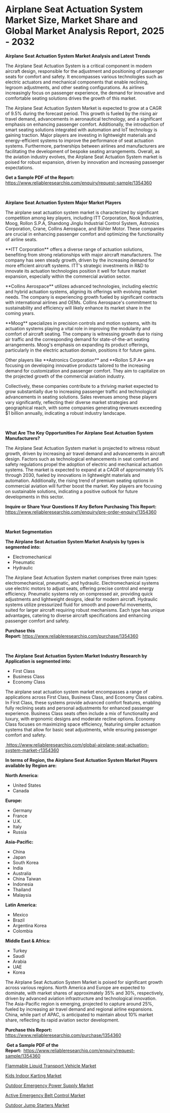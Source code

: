 <p><h1>Airplane Seat Actuation System Market Size, Market Share and Global Market Analysis Report, 2025 - 2032</h1></p><p><strong>Airplane Seat Actuation System Market Analysis and Latest Trends</strong></p>
<p><p>The Airplane Seat Actuation System is a critical component in modern aircraft design, responsible for the adjustment and positioning of passenger seats for comfort and safety. It encompasses various technologies such as electric actuators and mechanical components that enable reclining, legroom adjustments, and other seating configurations. As airlines increasingly focus on passenger experience, the demand for innovative and comfortable seating solutions drives the growth of this market.</p><p>The Airplane Seat Actuation System Market is expected to grow at a CAGR of 9.5% during the forecast period. This growth is fueled by the rising air travel demand, advancements in aeronautical technology, and a significant emphasis on enhancing passenger comfort. Additionally, the introduction of smart seating solutions integrated with automation and IoT technology is gaining traction. Major players are investing in lightweight materials and energy-efficient systems to improve the performance of seat actuation systems. Furthermore, partnerships between airlines and manufacturers are facilitating the development of bespoke seating arrangements. Overall, as the aviation industry evolves, the Airplane Seat Actuation System market is poised for robust expansion, driven by innovation and increasing passenger expectations.</p></p>
<p><strong>Get a Sample PDF of the Report:&nbsp;</strong> <a href="https://www.reliableresearchiq.com/enquiry/request-sample/1354360?utm_campaign=1842&utm_medium=2&utm_source=Github&utm_content=ia&utm_term=31032025&utm_id=airplane-seat-actuation-system">https://www.reliableresearchiq.com/enquiry/request-sample/1354360</a></p>
<p>&nbsp;</p>
<p><strong>Airplane Seat Actuation System Major Market Players</strong></p>
<p><p>The airplane seat actuation system market is characterized by significant competition among key players, including ITT Corporation, Nook Industries, Moog, Rollon S.P.A, Shandong Jinglu Industrial Control System, Astronics Corporation, Crane, Collins Aerospace, and Bühler Motor. These companies are crucial in enhancing passenger comfort and optimizing the functionality of airline seats.</p><p>**ITT Corporation** offers a diverse range of actuation solutions, benefiting from strong relationships with major aircraft manufacturers. The company has seen steady growth, driven by the increasing demand for more efficient aircraft systems. ITT's strategic investments in R&D to innovate its actuation technologies position it well for future market expansion, especially within the commercial aviation sector.</p><p>**Collins Aerospace** utilizes advanced technologies, including electric and hybrid actuation systems, aligning its offerings with evolving market needs. The company is experiencing growth fueled by significant contracts with international airlines and OEMs. Collins Aerospace's commitment to sustainability and efficiency will likely enhance its market share in the coming years.</p><p>**Moog** specializes in precision controls and motion systems, with its actuation systems playing a vital role in improving the modularity and comfort of aircraft seating. The company is witnessing growth due to rising air traffic and the corresponding demand for state-of-the-art seating arrangements. Moog's emphasis on expanding its product offerings, particularly in the electric actuation domain, positions it for future gains.</p><p>Other players like **Astronics Corporation** and **Rollon S.P.A** are focusing on developing innovative products tailored to the increasing demand for customization and passenger comfort. They aim to capitalize on the projected growth of the commercial aviation industry.</p><p>Collectively, these companies contribute to a thriving market expected to grow substantially due to increasing passenger traffic and technological advancements in seating solutions. Sales revenues among these players vary significantly, reflecting their diverse market strategies and geographical reach, with some companies generating revenues exceeding $1 billion annually, indicating a robust industry landscape.</p></p>
<p>&nbsp;</p>
<p><strong>What Are The Key Opportunities For Airplane Seat Actuation System Manufacturers?</strong></p>
<p><p>The Airplane Seat Actuation System market is projected to witness robust growth, driven by increasing air travel demand and advancements in aircraft design. Factors such as technological enhancements in seat comfort and safety regulations propel the adoption of electric and mechanical actuation systems. The market is expected to expand at a CAGR of approximately 5% through 2030, fueled by innovations in lightweight materials and automation. Additionally, the rising trend of premium seating options in commercial aviation will further boost the market. Key players are focusing on sustainable solutions, indicating a positive outlook for future developments in this sector.</p></p>
<p><strong>Inquire or Share Your Questions If Any Before Purchasing This Report:</strong> <a href="https://www.reliableresearchiq.com/enquiry/pre-order-enquiry/1354360?utm_campaign=1842&utm_medium=2&utm_source=Github&utm_content=ia&utm_term=31032025&utm_id=airplane-seat-actuation-system">https://www.reliableresearchiq.com/enquiry/pre-order-enquiry/1354360</a></p>
<p>&nbsp;</p>
<p><strong>Market Segmentation</strong></p>
<p><strong>The Airplane Seat Actuation System Market Analysis by types is segmented into:</strong></p>
<p><ul><li>Electromechanical</li><li>Pneumatic</li><li>Hydraulic</li></ul></p>
<p><p>The Airplane Seat Actuation System market comprises three main types: electromechanical, pneumatic, and hydraulic. Electromechanical systems use electric motors to adjust seats, offering precise control and energy efficiency. Pneumatic systems rely on compressed air, providing quick adjustments and lightweight designs, ideal for modern aircraft. Hydraulic systems utilize pressurized fluid for smooth and powerful movements, suited for larger aircraft requiring robust mechanisms. Each type has unique advantages, catering to diverse aircraft specifications and enhancing passenger comfort and safety.</p></p>
<p><strong>Purchase this Report:&nbsp;</strong><a href="https://www.reliableresearchiq.com/purchase/1354360?utm_campaign=1842&utm_medium=2&utm_source=Github&utm_content=ia&utm_term=31032025&utm_id=airplane-seat-actuation-system">https://www.reliableresearchiq.com/purchase/1354360</a></p>
<p>&nbsp;</p>
<p><strong>The Airplane Seat Actuation System Market Industry Research by Application is segmented into:</strong></p>
<p><ul><li>First Class</li><li>Business Class</li><li>Economy Class</li></ul></p>
<p><p>The airplane seat actuation system market encompasses a range of applications across First Class, Business Class, and Economy Class cabins. In First Class, these systems provide advanced comfort features, enabling fully reclining seats and personal adjustments for enhanced passenger experience. Business Class seats often include a mix of functionality and luxury, with ergonomic designs and moderate recline options. Economy Class focuses on maximizing space efficiency, featuring simpler actuation systems that allow for basic seat adjustments, while ensuring passenger comfort and safety.</p></p>
<p><a href="https://www.reliableresearchiq.com/global-airplane-seat-actuation-system-market-r1354360?utm_campaign=1842&utm_medium=2&utm_source=Github&utm_content=ia&utm_term=31032025&utm_id=airplane-seat-actuation-system">&nbsp;https://www.reliableresearchiq.com/global-airplane-seat-actuation-system-market-r1354360</a></p>
<p><strong>In terms of Region, the Airplane Seat Actuation System Market Players available by Region are:</strong></p>
<p>
    <p> <strong> North America: </strong>
        <ul>
            <li>United States</li>
            <li>Canada</li>
        </ul>
        </p> 
    <p> <strong> Europe: </strong>
        <ul>
            <li>Germany</li>
            <li>France</li>
            <li>U.K.</li>
            <li>Italy</li>
            <li>Russia</li>
        </ul>
        </p> 
    <p> <strong> Asia-Pacific: </strong>
        <ul>
            <li>China</li>
            <li>Japan</li>
            <li>South Korea</li>
            <li>India</li>
            <li>Australia</li>
            <li>China Taiwan</li>
            <li>Indonesia</li>
            <li>Thailand</li>
            <li>Malaysia</li>
        </ul>
        </p> 
    <p> <strong> Latin America: </strong>
        <ul>
            <li>Mexico</li>
            <li>Brazil</li>
            <li>Argentina Korea</li>
            <li>Colombia</li>
        </ul>
        </p> 
    <p> <strong> Middle East & Africa: </strong>
        <ul>
            <li>Turkey</li>
            <li>Saudi</li>
            <li>Arabia</li>
            <li>UAE</li>
            <li>Korea</li>
        </ul>
    </p>
    </p>
<p><p>The Airplane Seat Actuation System Market is poised for significant growth across various regions. North America and Europe are expected to dominate, with market shares of approximately 35% and 30%, respectively, driven by advanced aviation infrastructure and technological innovation. The Asia-Pacific region is emerging, projected to capture around 25%, fueled by increasing air travel demand and regional airline expansions. China, while part of APAC, is anticipated to maintain about 10% market share, reflecting its rapid aviation sector development.</p></p>
<p><strong>Purchase this Report: </strong><a href="https://www.reliableresearchiq.com/purchase/1354360?utm_campaign=1842&utm_medium=2&utm_source=Github&utm_content=ia&utm_term=31032025&utm_id=airplane-seat-actuation-system">https://www.reliableresearchiq.com/purchase/1354360</a></p>
<p>&nbsp;<strong>Get a Sample PDF of the Report:&nbsp;&nbsp;</strong><a href="https://www.reliableresearchiq.com/enquiry/request-sample/1354360?utm_campaign=1842&utm_medium=2&utm_source=Github&utm_content=ia&utm_term=31032025&utm_id=airplane-seat-actuation-system">https://www.reliableresearchiq.com/enquiry/request-sample/1354360</a></p>
<p><strong></strong></p>
<p><p><a href="https://github.com/shimweummul/Market-Research-Report-List-1/blob/main/flammable-liquid-transport-vehicle-market.md?utm_campaign=1842&utm_medium=2&utm_source=Github&utm_content=ia&utm_term=31032025&utm_id=airplane-seat-actuation-system">Flammable Liquid Transport Vehicle Market</a></p><p><a href="https://github.com/buseknoden2b/Market-Research-Report-List-1/blob/main/kids-indoor-karting-market.md?utm_campaign=1842&utm_medium=2&utm_source=Github&utm_content=ia&utm_term=31032025&utm_id=airplane-seat-actuation-system">Kids Indoor Karting Market</a></p><p><a href="https://github.com/bauldlimle6h/Market-Research-Report-List-1/blob/main/outdoor-emergency-power-supply-market.md?utm_campaign=1842&utm_medium=2&utm_source=Github&utm_content=ia&utm_term=31032025&utm_id=airplane-seat-actuation-system">Outdoor Emergency Power Supply Market</a></p><p><a href="https://github.com/heinslakey2x/Market-Research-Report-List-1/blob/main/active-emergency-belt-control-market.md?utm_campaign=1842&utm_medium=2&utm_source=Github&utm_content=ia&utm_term=31032025&utm_id=airplane-seat-actuation-system">Active Emergency Belt Control Market</a></p><p><a href="https://github.com/sternymkere4/Market-Research-Report-List-1/blob/main/outdoor-jump-starters-market.md?utm_campaign=1842&utm_medium=2&utm_source=Github&utm_content=ia&utm_term=31032025&utm_id=airplane-seat-actuation-system">Outdoor Jump Starters Market</a></p></p>